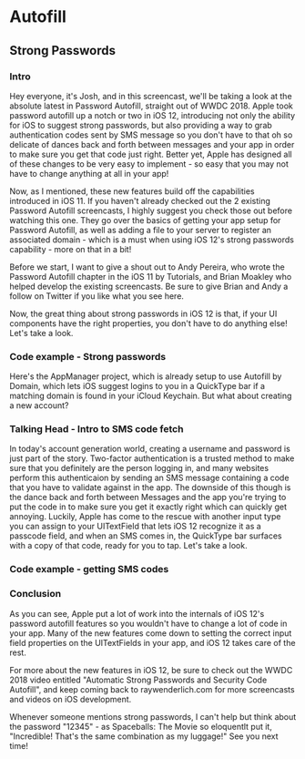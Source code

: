 # Autofill
## Strong Passwords

### Intro

Hey everyone, it's Josh, and in this screencast, we'll be taking a look at the absolute latest in Password Autofill, straight out of WWDC 2018.  Apple took password autofill up a notch or two in iOS 12, introducing not only the ability for iOS to suggest strong passwords, but also providing a way to grab authentication codes sent by SMS message so you don't have to that oh so delicate of dances back and forth between messages and your app in order to make sure you get that code just right.  Better yet, Apple has designed all of these changes to be very easy to implement - so easy that you may not have to change anything at all in your app!

Now, as I mentioned, these new features build off the capabilities introduced in iOS 11.  If you haven't already checked out the 2 existing Password Autofill screencasts, I highly suggest you check those out before watching this one.  They go over the basics of getting your app setup for Password Autofill, as well as adding a file to your server to register an associated domain - which is a must when using iOS 12's strong passwords capability - more on that in a bit!

Before we start, I want to give a shout out to Andy Pereira, who wrote the Password Autofill chapter in the iOS 11 by Tutorials, and Brian Moakley who helped develop the existing screencasts.  Be sure to give Brian and Andy a follow on Twitter if you like what you see here.

Now, the great thing about strong passwords in iOS 12 is that, if your UI components have the right properties, you don't have to do anything else!  Let's take a look.

### Code example - Strong passwords

Here's the AppManager project, which is already setup to use Autofill by Domain, which lets iOS suggest logins to you in a QuickType bar if a matching domain is found in your iCloud Keychain.  But what about creating a new account?  




### Talking Head - Intro to SMS code fetch

In today's account generation world, creating a username and password is just part of the story.  Two-factor authentication is a trusted method to make sure that you definitely are the person logging in, and many websites perform this authenticaion by sending an SMS message containing a code that you have to validate against in the app.  The downside of this though is the dance back and forth between Messages and the app you're trying to put the code in to make sure you get it exactly right which can quickly get annoying.  Luckily, Apple has come to the rescue with another input type you can assign to your UITextField that lets iOS 12 recognize it as a passcode field, and when an SMS comes in, the QuickType bar surfaces with a copy of that code, ready for you to tap.  Let's take a look.  


### Code example - getting SMS codes




### Conclusion

As you can see, Apple put a lot of work into the internals of iOS 12's password autofill features so you wouldn't have to change a lot of code in your app.  Many of the new features come down to setting the correct input field properties on the UITextFields in your app, and iOS 12 takes care of the rest.  

For more about the new features in iOS 12, be sure to check out the WWDC 2018 video entitled "Automatic Strong Passwords and Security Code Autofill", and keep coming back to raywenderlich.com for more screencasts and videos on iOS development.  

Whenever someone mentions strong passwords, I can't help but think about the password "12345" - as Spaceballs: The Movie so eloquentlt put it, "Incredible! That's the same combination as my luggage!"  See you next time!






